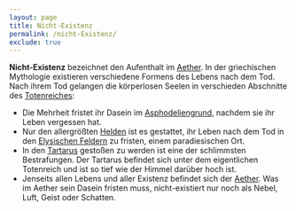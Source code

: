 ```yaml
---
layout: page
title: Nicht-Existenz
permalink: /nicht-Existenz/
exclude: true
---
```


**Nicht-Existenz** bezeichnet den Aufenthalt im [Aether](/aether/). In der griechischen Mythologie existieren verschiedene Formens des Lebens nach dem Tod. Nach ihrem Tod gelangen die körperlosen Seelen in verschieden Abschnitte des [Totenreiches](/totenreich/):

* Die Mehrheit fristet ihr Dasein im [Asphodeliengrund](/asphodeliengrund/), nachdem sie ihr Leben vergessen hat.
* Nur den allergrößten [Helden](/helden/) ist es gestattet, ihr Leben nach dem Tod in den [Elysischen Feldern](/elysische-felder/) zu fristen, einem paradiesischen Ort.
* In den [Tartarus](/tartarus/) gestoßen zu werden ist eine der schlimmsten Bestrafungen. Der Tartarus befindet sich unter dem eigentlichen Totenreich und ist so tief wie der Himmel darüber hoch ist.
* Jenseits allen Lebens und aller Existenz befindet sich der [Aether](/aether/). Was im Aether sein Dasein fristen muss, nicht-existiert nur noch als Nebel, Luft, Geist oder Schatten. 

